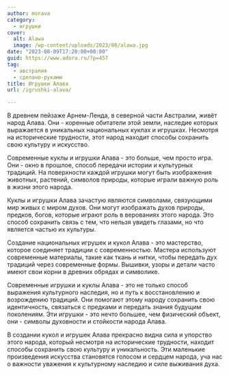 ```yaml
---
author: morava
category:
  - игрушки
cover:
  alt: Alawa
  image: /wp-content/uploads/2023/08/alawa.jpg
date: "2023-08-09T17:20:00+00:00"
guid: https://www.adora.ru/?p=457
tag:
  - австралия
  - сделано-руками
title: Игрушки Алава
url: /igrushki-alava/

---
```

В древнем пейзаже Арнем\-Ленда, в северной части Австралии, живёт народ Алава. Они \- коренные обитатели этой земли, наследие которых выражается в уникальных национальных куклах и игрушках. Несмотря на исторические трудности, этот народ находит способы сохранить свою культуру и искусство.

Современные куклы и игрушки Алава \- это больше, чем просто игра. Они \- окно в прошлое, способ передачи истории и культурных традиций. На поверхности каждой игрушки могут быть изображения животных, растений, символов природы, которые играли важную роль в жизни этого народа.

Куклы и игрушки Алава зачастую являются символами, связующими мир живых с миром духов. Они могут изображать духов природы, предков, богов, которые играют роль в верованиях этого народа. Это способ сохранить связь с тем, что нельзя увидеть глазами, но что является частью их культуры.

Создание национальных игрушек и кукол Алава \- это мастерство, которое соединяет традиции с современностью. Мастера используют современные материалы, такие как ткань и нитки, чтобы передать дух традиций через современные формы. Вышивки, узоры и детали часто имеют свои корни в древних обрядах и символике.

Современные игрушки и куклы Алава \- это не только способ выражения культурного наследия, но и путь к восстановлению и возрождению традиций. Они помогают этому народу сохранить свою идентичность, связаться с предками и передать знания будущим поколениям. Эти игрушки \- это нечто большее, чем физический объект, они \- символы духовности и стойкости народа Алава.

В создании кукол и игрушек Алава прекрасно видна сила и упорство этого народа, который несмотря на исторические трудности, находит способы сохранить свою культуру и уникальность. Эти маленькие произведения искусства становятся голосом и сердцем народа, уча нас о важности уважения к культурному наследию и силе выживания духа.
